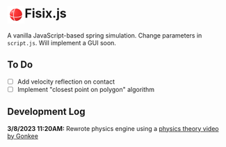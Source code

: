 <base target="_blank">
<h1><img src=/logo/logo-white.png height=40px style="vertical-align:text-top">Fisix.js</h1>

A vanilla JavaScript-based spring simulation. Change parameters in ```script.js```. Will implement a GUI soon.

## To Do
- [ ] Add velocity reflection on contact
- [ ] Implement "closest point on polygon" algorithm

## Development Log
**3/8/2023 11:20AM:** Rewrote physics engine using a [physics theory video by Gonkee](youtu.be/kyQP4t_wOGI)
